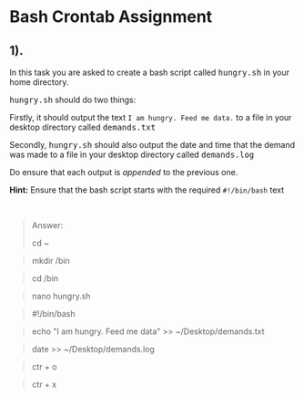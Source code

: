 # **Bash Crontab Assignment**

## **1).**
In this task you are asked to create a bash script called <kbd>hungry.sh</kbd> in your home directory.

<kbd>hungry.sh</kbd> should do two things:

Firstly, it should output the text `I am hungry. Feed me data.` to a file in your desktop directory
called <kbd>demands.txt</kbd>

Secondly, <kbd>hungry.sh</kbd> should also output the date and time that the demand was made to a file in your desktop directory called <kbd>demands.log</kbd>

Do ensure that each output is *appended* to the previous one.

**Hint:** Ensure that the bash script starts with the required `#!/bin/bash` text

&nbsp;

> Answer:
>
> cd ~

> mkdir /bin

> cd /bin

> nano hungry.sh

> #!/bin/bash

> echo "I am hungry. Feed me data" >> ~/Desktop/demands.txt

> date >> ~/Desktop/demands.log

> ctr + o

> ctr + x


